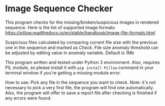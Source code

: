 # Image Sequence Checker
 This program checks for the missing/broken/suspicious images in rendered sequence. Here is the list of supported image formats:
<https://pillow.readthedocs.io/en/stable/handbook/image-file-formats.html>

Suspicious files calculated by comparing current file size with the previous one in the sequence and marked as *Check*. File size anomaly threshold can be adjusted by editing value in anomaly variable. Default is 1Mb

This program written and tested under Python 3 environment. Also, requires PIL module, so please install it with `pip install Pillow` command in your terminal window if you're getting a missing module error.

How to use: Pick any file in the sequence you want to check.
Note: it's not necessary to pick a very first file, the program will find one automatically. Also, the program will offer to save a report file after checking is finished if any errors were found. 
